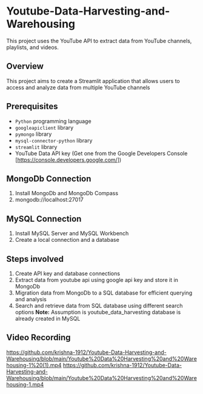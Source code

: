 # Youtube-Data-Harvesting-and-Warehousing

This project uses the YouTube API to extract data from YouTube channels, playlists, and videos.

## Overview

This project aims to create a Streamlit application that allows users to access and analyze data from multiple YouTube channels

## Prerequisites

- `Python` programming language
- `googleapiclient` library
- `pymongo` library
- `mysql-connector-python` library
- `streamlit` library
- YouTube Data API key (Get one from the Google Developers Console [https://console.developers.google.com/])

## MongoDb Connection

1. Install MongoDb and MongoDb Compass
2. mongodb://localhost:27017

## MySQL Connection

1. Install MySQL Server and MySQL Workbench
2. Create a local connection and a database

## Steps involved

1. Create API key and database connections
2. Extract data from youtube api using google api key and store it in MongoDb
3. Migration data from MongoDb to a SQL database for efficient querying and analysis
4. Search and retrieve data from SQL database using different search options
**Note:** Assumption is youtube_data_harvesting database is already created in MySQL

## Video Recording
https://github.com/krishna-1912/Youtube-Data-Harvesting-and-Warehousing/blob/main/Youtube%20Data%20Harvesting%20and%20Warehousing-1%20(1).mp4
https://github.com/krishna-1912/Youtube-Data-Harvesting-and-Warehousing/blob/main/Youtube%20Data%20Harvesting%20and%20Warehousing-1.mp4
